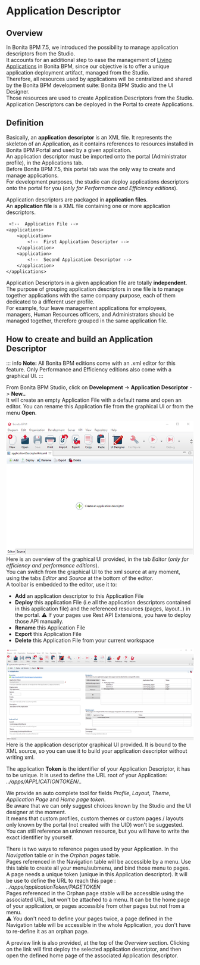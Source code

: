 # Application Descriptor



## Overview

In Bonita BPM 7.5, we introduced the possibility to manage application descriptors from the Studio.  
It accounts for an additional step to ease the management of [Living Applications](applications.md) in Bonita BPM, since our objective is to offer a unique application deployment artifact, managed from the Studio.  
Therefore, all resources used by applications will be centralized and shared by the Bonita BPM development suite: Bonita BPM Studio and the UI Designer.  
Those resources are used to create Application Descriptors from the Studio. Application Descriptors can be deployed in the Portal to create Applications.  

## Definition 

Basically, an **application descriptor** is an XML file. It represents the skeleton of an Application, as it contains references to resources installed in Bonita BPM Portal and used by a given application.  
An application descriptor must be imported onto the portal (Administrator profile), in the Applications tab.  
Before Bonita BPM 7.5, this portal tab was the only way to create and manage applications.  
For development purposes, the studio can deploy applications descriptors onto the portal for you (_only for Performance and Efficiency editions_).

Application descriptors are packaged in **application files**.  
An **application file** is a XML file containing one or more application descriptors.  

	 <!--  Application File -->
    <applications>
		<application>
			<!--  First Application Descriptor -->
		</application>
		<application>
			<!--  Second Application Descriptor -->
		</application>
	</applications>
	
Application Descriptors in a given application file are totally **independent**.  
The purpose of grouping application descriptors in one file is to manage together applications with the same company purpose, each of them dedicated to a different user profile.  
For example, four leave management applications for employees, managers, Human Resources officers, and Administrators should be managed together, therefore grouped in the same application file.  

## How to create and build an Application Descriptor

::: info
**Note:** All Bonita BPM editions come with an .xml editor for this feature. Only Performance and Efficiency editions also come with a graphical UI.
:::

From Bonita BPM Studio, click on **Development** -> **Application Descriptor** -> **New..**  
It will create an empty Application File with a default name and open an editor. You can rename this Application file from the graphical UI or from the menu **Open**.  

![Empty Application File](images/applicationDescriptors/emptyApplicationFile.png)
Here is an overview of the graphical UI provided, in the tab *Editor* (_only for efficiency and performance editions_).  
You can switch from the graphical UI to the xml source at any moment, using the tabs _Editor_ and _Source_ at the bottom of the editor.  
A toolbar is embedded to the editor, use it to:  

 - **Add** an application descriptor to this Application File
 - **Deploy** this application File (i.e all the application descriptors contained in this application file) and the referenced resources (pages, layout..) in the portal. ⚠ If your pages use Rest API Extensions, you have to deploy those API manually.  
 - **Rename** this Application File
 - **Export** this Application File
 - **Delete** this Application File from your current workspace

![Application Descriptor Editor](images/applicationDescriptors/applicationDescriptorEditor.png)
Here is the application descriptor graphical UI provided. It is bound to the XML source, so you can use it to build your application descriptor without writing xml.  

The application **Token** is the identifier of your Application Descriptor, it has to be unique. It is used to define the URL root of your Application:  _../apps/APPLICATIONTOKEN/.._  

We provide an auto complete tool for fields _Profile_, _Layout_, _Theme_, _Application Page_ and _Home page token_.  
Be aware that we can only suggest choices known by the Studio and the UI designer at the moment.  
It means that custom profiles, custom themes or custom pages / layouts only known by the portal (not created with the UID) won't be suggested. You can still reference an unknown resource, but you will have to write the exact identifier by yourself.  

There is two ways to reference pages used by your Application. In the _Navigation_ table or in the _Orphan pages_ table.  
Pages referenced in the Navigation table will be accessible by a menu. Use this table to create all your menu/submenu, and bind those menu to pages. A page needs a unique token (unique in this Application descriptor). It will be use to define the URL to reach this page : _../apps/applicationToken/PAGETOKEN_  
Pages referenced in the Orphan page stable will be accessible using the associated URL, but won't be attached to a menu. It can be the home page of your application, or pages accessible from other pages but not from a menu.  
⚠ You don't need to define your pages twice, a page defined in the Navigation table will be accessible in the whole Application, you don't have to re-define it as an orphan page.  

A preview link is also provided, at the top of the _Overview_ section. Clicking on the link will first deploy the selected application descriptor, and then open the defined home page of the associated Application descriptor. 
